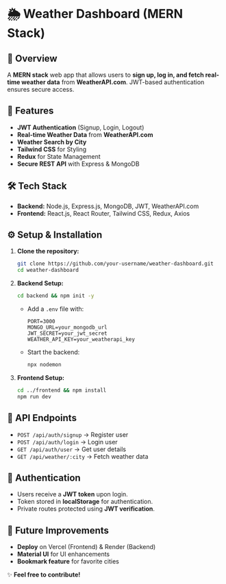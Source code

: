 # 🌦️ Weather Dashboard (MERN Stack)

## 📌 Overview
A **MERN stack** web app that allows users to **sign up, log in, and fetch real-time weather data** from **WeatherAPI.com**. JWT-based authentication ensures secure access.

## 🚀 Features
- **JWT Authentication** (Signup, Login, Logout)
- **Real-time Weather Data** from **WeatherAPI.com**
- **Weather Search by City**
- **Tailwind CSS** for Styling
- **Redux** for State Management
- **Secure REST API** with Express & MongoDB

## 🛠️ Tech Stack
- **Backend:** Node.js, Express.js, MongoDB, JWT, WeatherAPI.com
- **Frontend:** React.js, React Router, Tailwind CSS, Redux, Axios

## ⚙️ Setup & Installation
1. **Clone the repository:**
   ```sh
   git clone https://github.com/your-username/weather-dashboard.git
   cd weather-dashboard
   ```
2. **Backend Setup:**
   ```sh
   cd backend && npm init -y
   ```
   - Add a `.env` file with:
     ```env
     PORT=3000
     MONGO_URL=your_mongodb_url
     JWT_SECRET=your_jwt_secret
     WEATHER_API_KEY=your_weatherapi_key
     ```
   - Start the backend:
     ```sh
     npx nodemon
     ```
3. **Frontend Setup:**
   ```sh
   cd ../frontend && npm install 
   npm run dev
   ```

## 📖 API Endpoints
- `POST /api/auth/signup` → Register user
- `POST /api/auth/login` → Login user
- `GET /api/auth/user` → Get user details
- `GET /api/weather/:city` → Fetch weather data

## 🔐 Authentication
- Users receive a **JWT token** upon login.
- Token stored in **localStorage** for authentication.
- Private routes protected using **JWT verification**.

## 📌 Future Improvements
- **Deploy** on Vercel (Frontend) & Render (Backend)
- **Material UI** for UI enhancements
- **Bookmark feature** for favorite cities

✨ **Feel free to contribute!**


